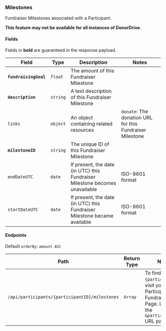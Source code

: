 ### Milestones
Fundraiser Milestones associated with a Participant.

**This feature may not be available for all instances of DonorDrive.**

#### Fields

Fields in **bold** are guaranteed in the response payload.

|Field|Type|Description|Notes|
|---|---|---|---|
|**`fundraisingGoal`**|`float`|The amount of this Fundraiser Milestone||
|**`description`**|`string`|A text description of this Fundraiser Milestone||
|`links`|`object`|An object containing related resources|`donate`: The donation URL for this Fundraiser Milestone|
|**`milestoneID`**|`string`|The unique ID of this Fundraiser Milestone||
|`endDateUTC`|`date`|If present, the date (in UTC) this Fundraiser Milestone becomes unavailable|ISO-8601 format|
|`startDateUTC`|`date`|If present, the date (in UTC) this Fundraiser Milestone became available|ISO-8601 format|

#### Endpoints

Default `orderBy`: `amount ASC`

|Path|Return Type|Notes|
|---|---|---|
|`/api/participants/{participantID}/milestones`|`Array`|To find `{participantID}`, visit your Participant's Fundraising Page. Look for the `&participantID=` URL parameter.|